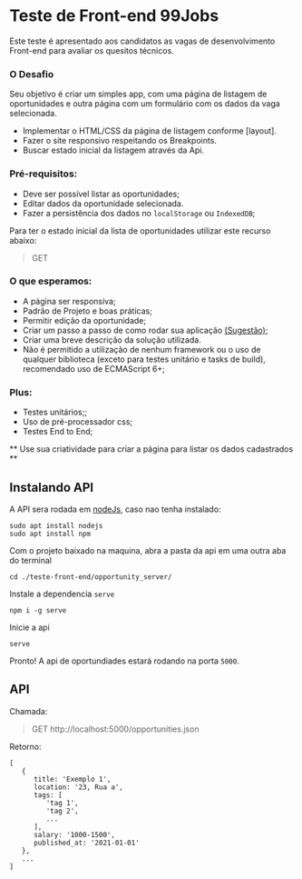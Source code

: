 # Teste de Front-end 99Jobs
Este teste é apresentado aos candidatos as vagas de desenvolvimento Front-end para avaliar os quesitos técnicos.

### O Desafio

Seu objetivo é criar um simples app, com uma página de listagem de oportunidades e outra página com um formulário com os dados da vaga selecionada.

* Implementar o HTML/CSS da página de listagem conforme [layout].
* Fazer o site responsivo respeitando os Breakpoints.
* Buscar estado inicial da listagem através da Api.

### Pré-requisitos:

- Deve ser possível listar as oportunidades;
- Editar dados da oportunidade selecionada.
- Fazer a persistência dos dados no `localStorage` ou `IndexedDB`;

Para ter o estado inicial da lista de oportunidades utilizar este recurso abaixo:

> GET

### O que esperamos:

- A página ser responsiva;
- Padrão de Projeto e boas práticas;
- Permitir edição da oportunidade;
- Criar um passo a passo de como rodar sua aplicação [(Sugestão)](https://github.com/wearehive/project-guidelines/blob/master/README.sample.md);
- Criar uma breve descrição da solução utilizada.
- Não é permitido a utilização de nenhum framework ou o uso de qualquer biblioteca (exceto para testes unitário e tasks de build), recomendado uso de ECMAScript 6+;

### Plus:

- Testes unitários;;
- Uso de pré-processador css;
- Testes End to End;

 ** Use sua criatividade para criar a página para listar os dados cadastrados **
 
## Instalando API
 
A API sera rodada em [nodeJs](https://nodejs.org/en/), caso nao tenha instalado: 
 
```
sudo apt install nodejs
sudo apt install npm
```
 
Com o projeto baixado na maquina, abra a pasta da api em uma outra aba do terminal

```
cd ./teste-front-end/opportunity_server/
```

Instale a dependencia `serve`

```
npm i -g serve
```

Inicie a api

```
serve
```

Pronto! A api de oportundiades estará rodando na porta `5000`.

## API

Chamada:
> GET http://localhost:5000/opportunities.json

Retorno:
```
[
   {
      title: 'Exemplo 1',
      location: '23, Rua a',
      tags: [
         'tag 1',
         'tag 2',
         ...
      ],
      salary: '1000-1500',
      published_at: '2021-01-01'
   },
   ...
]
```

